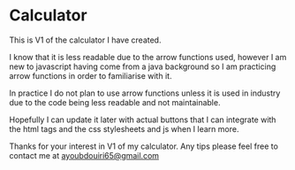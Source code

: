 # Calculator

This is V1 of the calculator I have created.

I know that it is less readable due to the arrow functions used, however I am new to javascript having come from a java
background so I am practicing arrow functions in order to familiarise with it.

In practice I do not plan to use arrow functions unless it is used in industry due to the code being less readable and 
not maintainable.

Hopefully I can update it later with actual buttons that I can integrate with the html tags and the css stylesheets and js
when I learn more.

Thanks for your interest in V1 of my calculator. Any tips please feel free to contact me at ayoubdouiri65@gmail.com
